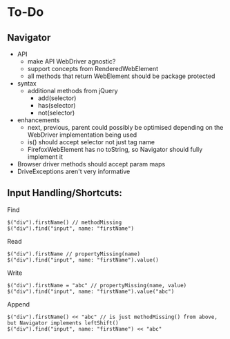 # To-Do

## Navigator

* API
    * make API WebDriver agnostic?
    * support concepts from RenderedWebElement
    * all methods that return WebElement should be package protected
* syntax
    * additional methods from jQuery
        * add(selector)
        * has(selector)
        * not(selector)
* enhancements
	* next, previous, parent could possibly be optimised depending on the WebDriver implementation being used
	* is() should accept selector not just tag name
	* FirefoxWebElement has no toString, so Navigator should fully implement it
* Browser driver methods should accept param maps
* DriveExceptions aren't very informative

## Input Handling/Shortcuts:

Find

    $("div").firstName() // methodMissing
    $("div").find("input", name: "firstName")
    
Read

    $("div").firstName // propertyMissing(name)
    $("div").find("input", name: "firstName").value()
    
Write

    $("div").firstName = "abc" // propertyMissing(name, value)
    $("div").find("input", name: "firstName").value("abc")
    
Append

    $("div").firstName() << "abc" // is just methodMissing() from above, but Navigator implements leftShift()
    $("div").find("input", name: "firstName") << "abc"
